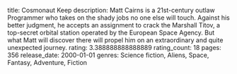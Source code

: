 title: Cosmonaut Keep
description: Matt Cairns is a 21st-century outlaw Programmer who takes on the shady jobs no one else will touch. Against his better judgment, he accepts an assignment to crack the Marshall Titov, a top-secret orbital station operated by the European Space Agency. But what Matt will discover there will propel him on an extraordinary and quite unexpected journey.
rating: 3.388888888888889
rating_count: 18
pages: 356
release_date: 2000-01-01
genres: Science fiction, Aliens, Space, Fantasy, Adventure, Fiction